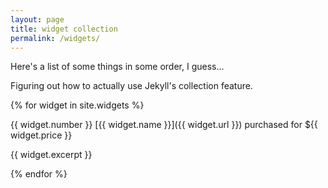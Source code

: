 ```yaml
---
layout: page
title: widget collection
permalink: /widgets/
---
```


Here's a list of some things in some order, I guess...

Figuring out how to actually use Jekyll's collection feature.

{% for widget in site.widgets %}

{{ widget.number }} [{{ widget.name }}]({{ widget.url }}) purchased for ${{ widget.price }}

{{ widget.excerpt }}

{% endfor %}
